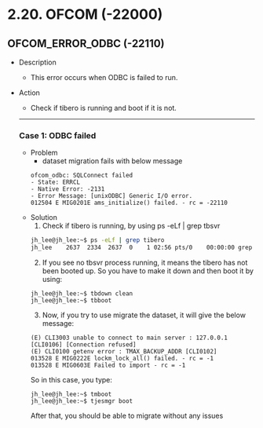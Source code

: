 # 2.20. OFCOM \(-22000\)
## OFCOM\_ERROR\_ODBC \(-22110) 

* Description
  * This error occurs when ODBC is failed to run.
* Action 
  * Check if tibero is running and boot if it is not.
  
  ---
  
  ### Case 1: ODBC failed
  
  * Problem 
    * dataset migration fails with below message
    ```
    ofcom_odbc: SQLConnect failed
    - State: ERRCL
    - Native Error: -2131
    - Error Message: [unixODBC] Generic I/O error.
    012504 E MIG0201E ams_initialize() failed. - rc = -22110
    ```
  * Solution
    1. Check if tibero is running, by using ps -eLf | grep tbsvr 
    ```bash
    jh_lee@jh_lee:~$ ps -eLf | grep tibero
    jh_lee    2637  2334  2637  0    1 02:56 pts/0    00:00:00 grep --color=auto tibero
    ```
    2. If you see no tbsvr process running, it means the tibero has not been booted up. So you have to make it down and then boot it by using:
    ```
    jh_lee@jh_lee:~$ tbdown clean
    jh_lee@jh_lee:~$ tbboot
    ```
    3. Now, if you try to use migrate the dataset, it will give the below message:
    ```
    (E) CLI3003 unable to connect to main server : 127.0.0.1 [CLI0106] [Connection refused]
    (E) CLI0100 getenv error : TMAX_BACKUP_ADDR [CLI0102]
    013528 E MIG0222E lockm_lock_all() failed. - rc = -1
    013528 E MIG0603E Failed to import - rc = -1
    ```
    So in this case, you type:
    ```
    jh_lee@jh_lee:~$ tmboot
    jh_lee@jh_lee:~$ tjesmgr boot
    
    ```
    After that, you should be able to migrate without any issues
    




